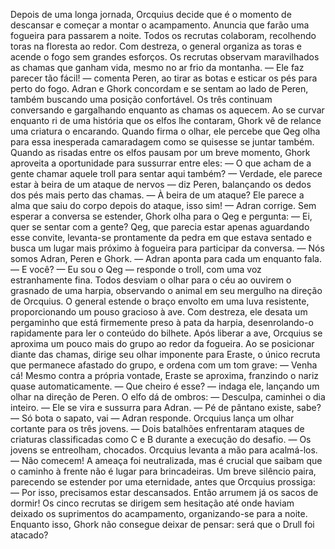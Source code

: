 Depois de uma longa jornada, Orcquius decide que é o momento de descansar e começar a montar o acampamento. Anuncia que farão uma fogueira para passarem a noite. Todos os recrutas colaboram, recolhendo toras na floresta ao redor. Com destreza, o general organiza as toras e acende o fogo sem grandes esforços. Os recrutas observam maravilhados as chamas que ganham vida, mesmo no ar frio da montanha.
— Ele faz parecer tão fácil! — comenta Peren, ao tirar as botas e esticar os pés para perto do fogo.
Adran e Ghork concordam e se sentam ao lado de Peren, também buscando uma posição confortável. Os três continuam conversando e gargalhando enquanto as chamas os aquecem. Ao se curvar enquanto ri de uma história que os elfos lhe contaram, Ghork vê de relance uma criatura o encarando. Quando firma o olhar, ele percebe que Qeg olha para essa inesperada camaradagem como se quisesse se juntar também.
Quando as risadas entre os elfos pausam por um breve momento, Ghork aproveita a oportunidade para sussurrar entre eles:
— O que acham de a gente chamar aquele troll para sentar aqui também?
— Verdade, ele parece estar à beira de um ataque de nervos — diz Peren, balançando os dedos dos pés mais perto das chamas.
— À beira de um ataque? Ele parece a alma que saiu do corpo depois do ataque, isso sim! — Adran corrige.
Sem esperar a conversa se estender, Ghork olha para o Qeg e pergunta:
— Ei, quer se sentar com a gente?
Qeg, que parecia estar apenas aguardando esse convite, levanta-se prontamente da pedra em que estava sentado e busca um lugar mais próximo à fogueira para participar da conversa.
— Nós somos Adran, Peren e Ghork. — Adran aponta para cada um enquanto fala. — E você?
— Eu sou o Qeg — responde o troll, com uma voz estranhamente fina.
Todos desviam o olhar para o céu ao ouvirem o grasnado de uma harpia, observando o animal em seu mergulho na direção de Orcquius. O general estende o braço envolto em uma luva resistente, proporcionando um pouso gracioso à ave. Com destreza, ele desata um pergaminho que está firmemente preso à pata da harpia, desenrolando-o rapidamente para ler o conteúdo do bilhete.
Após liberar a ave, Orcquius se aproxima um pouco mais do grupo ao redor da fogueira. Ao se posicionar diante das chamas, dirige seu olhar imponente para Eraste, o único recruta que permanece afastado do grupo, e ordena com um tom grave:
— Venha cá!
Mesmo contra a própria vontade, Eraste se aproxima, franzindo o nariz quase automaticamente.
— Que cheiro é esse? — indaga ele, lançando um olhar na direção de Peren.
O elfo dá de ombros:
— Desculpa, caminhei o dia inteiro. — Ele se vira e sussurra para Adran. — Pé de pântano existe, sabe?
— Só bota o sapato, vai — Adran responde.
Orcquius lança um olhar cortante para os três jovens.
— Dois batalhões enfrentaram ataques de criaturas classificadas como C e B durante a execução do desafio. — Os jovens se entreolham, chocados. Orcquius levanta a mão para acalmá-los. — Não comecem! A ameaça foi neutralizada, mas é crucial que saibam que o caminho à frente não é lugar para brincadeiras.
Um breve silêncio paira, parecendo se estender por uma eternidade, antes que Orcquius prossiga:
— Por isso, precisamos estar descansados. Então arrumem já os sacos de dormir!
Os cinco recrutas se dirigem sem hesitação até onde haviam deixado os suprimentos do acampamento, organizando-se para a noite. Enquanto isso, Ghork não consegue deixar de pensar: será que o Drull foi atacado?